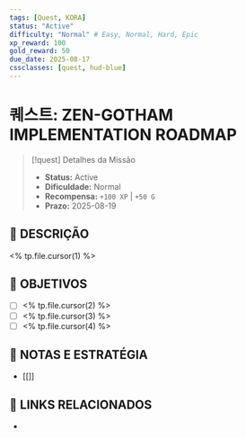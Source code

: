 ```yaml
---
tags: [Quest, KORA]
status: "Active"
difficulty: "Normal" # Easy, Normal, Hard, Epic
xp_reward: 100
gold_reward: 50
due_date: 2025-08-17
cssclasses: [quest, hud-blue]
---
```


# 퀘스트: ZEN-GOTHAM IMPLEMENTATION ROADMAP

> [!quest] Detalhes da Missão
> - **Status:** Active
> - **Dificuldade:** Normal
> - **Recompensa:** `+100 XP` | `+50 G`
> - **Prazo:** 2025-08-19

## 📜 DESCRIÇÃO
<% tp.file.cursor(1) %>

## 🎯 OBJETIVOS
- [ ] <% tp.file.cursor(2) %>
- [ ] <% tp.file.cursor(3) %>
- [ ] <% tp.file.cursor(4) %>

## 📝 NOTAS E ESTRATÉGIA
- [[]]

## 🔗 LINKS RELACIONADOS
- 